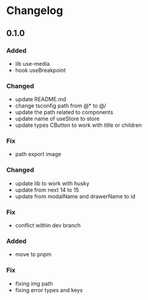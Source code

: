 # Changelog

## 0.1.0

### Added

- lib use-media
- hook useBreakpoint

### Changed

- update README.md
- change tsconfig path from @\* to @/
- update the path related to components
- update name of useStore to store
- update types CButton to work with title or children

### Fix

- path export image

### Changed

- update lib to work with husky
- update from next 14 to 15
- update from modalName and drawerName to id

### Fix

- conflict within dev branch

### Added

- move to pnpm

### Fix

- fixing img path
- fixing error types and keys
